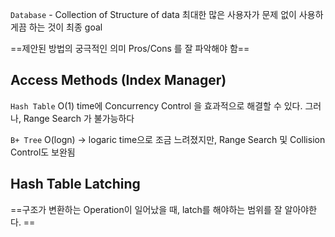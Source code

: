`Database` - Collection of Structure of data
최대한 많은 사용자가 문제 없이 사용하게끔 하는 것이 최종 goal

==제안된 방법의 궁극적인 의미
Pros/Cons 를 잘 파악해야 함==

## Access Methods (Index Manager)
`Hash Table`
O(1) time에 Concurrency Control 을 효과적으로 해결할 수 있다. 
그러나, Range Search 가 불가능하다

`B+ Tree`
O(logn) → logaric time으로 조금 느려졌지만, 
Range Search 및 Collision Control도 보완됨

## Hash Table Latching
==구조가 변환하는 Operation이 일어났을 때, 
latch를 해야하는 범위를 잘 알아야한다. ==




